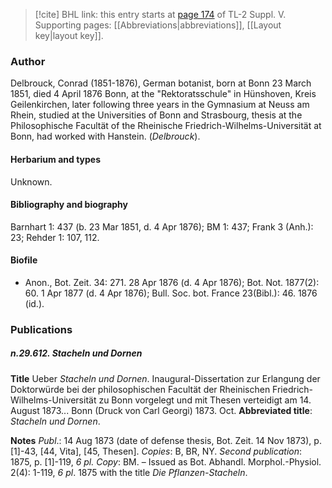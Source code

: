 > [!cite] BHL link: this entry starts at [page 174](https://www.biodiversitylibrary.org/item/103833#page/186/mode/1up) of TL-2 Suppl. V.
> Supporting pages: [[Abbreviations|abbreviations]], [[Layout key|layout key]].

### Author

Delbrouck, Conrad (1851-1876), German botanist, born at Bonn 23 March 1851, died 4 April 1876 Bonn, at the "Rektoratsschule" in Hünshoven, Kreis Geilenkirchen, later following three years in the Gymnasium at Neuss am Rhein, studied at the Universities of Bonn and Strasbourg, thesis at the Philosophische Facultät of the Rheinische Friedrich-Wilhelms-Universität at Bonn, had worked with Hanstein. (*Delbrouck*).

#### Herbarium and types

Unknown.

#### Bibliography and biography

Barnhart 1: 437 (b. 23 Mar 1851, d. 4 Apr 1876); BM 1: 437; Frank 3 (Anh.): 23; Rehder 1: 107, 112.

#### Biofile

- Anon., Bot. Zeit. 34: 271. 28 Apr 1876 (d. 4 Apr 1876); Bot. Not. 1877(2): 60. 1 Apr 1877 (d. 4 Apr 1876); Bull. Soc. bot. France 23(Bibl.): 46. 1876 (id.).

### Publications

##### n.29.612. Stacheln und Dornen

**Title**
Ueber *Stacheln und Dornen*. Inaugural-Dissertation zur Erlangung der Doktorwürde bei der philosophischen Facultät der Rheinischen Friedrich-Wilhelms-Universität zu Bonn vorgelegt und mit Thesen verteidigt am 14. August 1873... Bonn (Druck von Carl Georgi) 1873. Oct.
**Abbreviated title**: *Stacheln und Dornen*.

**Notes**
*Publ*.: 14 Aug 1873 (date of defense thesis, Bot. Zeit. 14 Nov 1873), p. \[1\]-43, \[44, Vita\], \[45, Thesen\]. *Copies*: B, BR, NY.
*Second publication*: 1875, p. \[1\]-119, *6 pl. Copy*: BM. – Issued as Bot. Abhandl. Morphol.-Physiol. 2(4): 1-119, *6 pl*. 1875 with the title *Die Pflanzen-Stacheln*.

